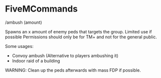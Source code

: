 # FiveMCommands

/ambush (amount) 

Spawns an x amount of enemy peds that targets the group.
Limited use if possible 
Permissions should only be for TM+ and not for the general public.


Some usages:
- Convoy ambush (Alternative to players ambushing it)
- Indoor raid of a building



WARNING: Clean up the peds afterwards with mass FDP if possible.



